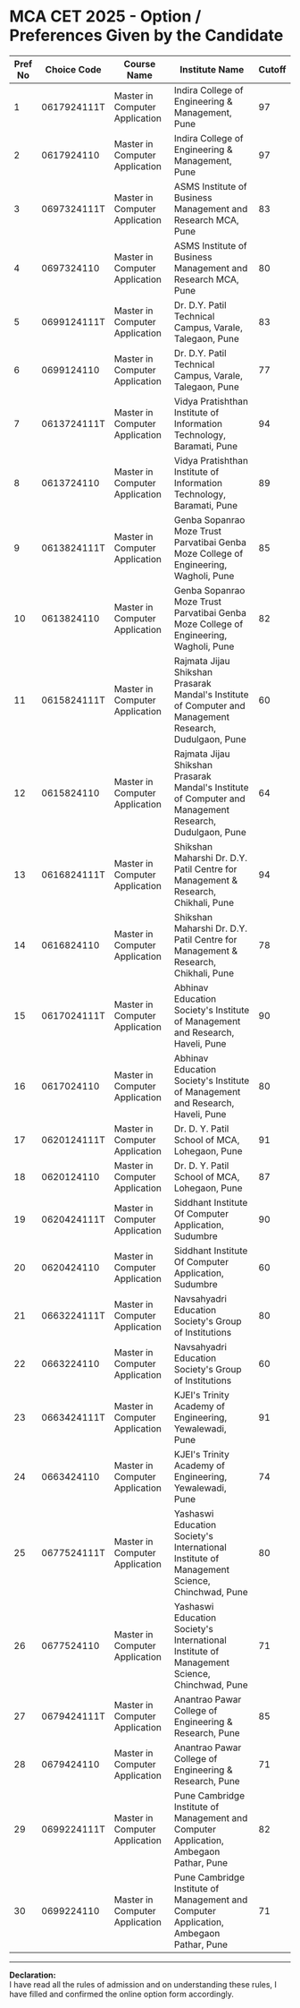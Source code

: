 # MCA CET 2025 - Option / Preferences Given by the Candidate

| Pref No | Choice Code  | Course Name                    | Institute Name                                                                 | Cutoff |
|---------|--------------|--------------------------------|---------------------------------------------------------------------------------|--------|
| 1       | 0617924111T  | Master in Computer Application | Indira College of Engineering & Management, Pune                                |     97   |
| 2       | 0617924110   | Master in Computer Application | Indira College of Engineering & Management, Pune                                |   97     |
| 3       | 0697324111T  | Master in Computer Application | ASMS Institute of Business Management and Research MCA, Pune                    |    83    |
| 4       | 0697324110   | Master in Computer Application | ASMS Institute of Business Management and Research MCA, Pune                    |    80   |
| 5       | 0699124111T  | Master in Computer Application | Dr. D.Y. Patil Technical Campus, Varale, Talegaon, Pune                         |   83    |
| 6       | 0699124110   | Master in Computer Application | Dr. D.Y. Patil Technical Campus, Varale, Talegaon, Pune                         |      77  |
| 7       | 0613724111T  | Master in Computer Application | Vidya Pratishthan Institute of Information Technology, Baramati, Pune          |     94   |
| 8       | 0613724110   | Master in Computer Application | Vidya Pratishthan Institute of Information Technology, Baramati, Pune          |     89   |
| 9       | 0613824111T  | Master in Computer Application | Genba Sopanrao Moze Trust Parvatibai Genba Moze College of Engineering, Wagholi, Pune |  85   |
| 10      | 0613824110   | Master in Computer Application | Genba Sopanrao Moze Trust Parvatibai Genba Moze College of Engineering, Wagholi, Pune |  82   |
| 11      | 0615824111T  | Master in Computer Application | Rajmata Jijau Shikshan Prasarak Mandal's Institute of Computer and Management Research, Dudulgaon, Pune | 60 |
| 12      | 0615824110   | Master in Computer Application | Rajmata Jijau Shikshan Prasarak Mandal's Institute of Computer and Management Research, Dudulgaon, Pune | 64 |
| 13      | 0616824111T  | Master in Computer Application | Shikshan Maharshi Dr. D.Y. Patil Centre for Management & Research, Chikhali, Pune | 94    |
| 14      | 0616824110   | Master in Computer Application | Shikshan Maharshi Dr. D.Y. Patil Centre for Management & Research, Chikhali, Pune |   78  |
| 15      | 0617024111T  | Master in Computer Application | Abhinav Education Society's Institute of Management and Research, Haveli, Pune  |    90    |
| 16      | 0617024110   | Master in Computer Application | Abhinav Education Society's Institute of Management and Research, Haveli, Pune  |     80   |
| 17      | 0620124111T  | Master in Computer Application | Dr. D. Y. Patil School of MCA, Lohegaon, Pune                                   |      91  |
| 18      | 0620124110   | Master in Computer Application | Dr. D. Y. Patil School of MCA, Lohegaon, Pune                                   |     87   |
| 19      | 0620424111T  | Master in Computer Application | Siddhant Institute Of Computer Application, Sudumbre                           |   90     |
| 20      | 0620424110   | Master in Computer Application | Siddhant Institute Of Computer Application, Sudumbre                           | 60       |
| 21      | 0663224111T  | Master in Computer Application | Navsahyadri Education Society's Group of Institutions                           |     80   |
| 22      | 0663224110   | Master in Computer Application | Navsahyadri Education Society's Group of Institutions                           |     60   |
| 23      | 0663424111T  | Master in Computer Application | KJEI's Trinity Academy of Engineering, Yewalewadi, Pune                         |      91  |
| 24      | 0663424110   | Master in Computer Application | KJEI's Trinity Academy of Engineering, Yewalewadi, Pune                         |      74  |
| 25      | 0677524111T  | Master in Computer Application | Yashaswi Education Society's International Institute of Management Science, Chinchwad, Pune |80 |
| 26      | 0677524110   | Master in Computer Application | Yashaswi Education Society's International Institute of Management Science, Chinchwad, Pune |71 |
| 27      | 0679424111T  | Master in Computer Application | Anantrao Pawar College of Engineering & Research, Pune                          |       85 |
| 28      | 0679424110   | Master in Computer Application | Anantrao Pawar College of Engineering & Research, Pune                          |     71   |
| 29      | 0699224111T  | Master in Computer Application | Pune Cambridge Institute of Management and Computer Application, Ambegaon Pathar, Pune | 82 |
| 30      | 0699224110   | Master in Computer Application | Pune Cambridge Institute of Management and Computer Application, Ambegaon Pathar, Pune | 71 |

---

**Declaration:**  
I have read all the rules of admission and on understanding these rules, I have filled and confirmed the online option form accordingly.
